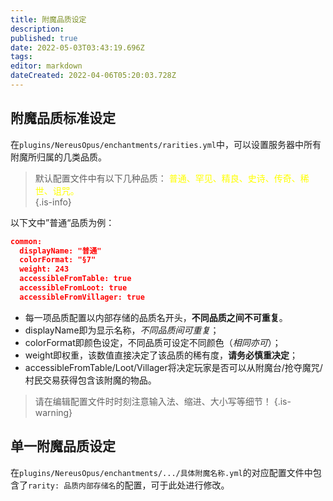 ```yaml
---
title: 附魔品质设定
description: 
published: true
date: 2022-05-03T03:43:19.696Z
tags: 
editor: markdown
dateCreated: 2022-04-06T05:20:03.728Z
---
```


## 附魔品质标准设定
在`plugins/NereusOpus/enchantments/rarities.yml`中，可以设置服务器中所有附魔所归属的几类品质。
> 默认配置文件中有以下几种品质：
<font color="#ffff00">普通、罕见、精良、史诗、传奇、稀世、诅咒。</font><br>
{.is-info}

以下文中”普通“品质为例：
```json
common:
  displayName: "普通"
  colorFormat: "§7"
  weight: 243
  accessibleFromTable: true
  accessibleFromLoot: true
  accessibleFromVillager: true
```
- 每一项品质配置以内部存储的品质名开头，**不同品质之间不可重复**。
- displayName即为显示名称，*不同品质间可重复*；
- colorFormat即颜色设定，不同品质可设定不同颜色（*相同亦可*）；
- weight即权重，该数值直接决定了该品质的稀有度，**请务必慎重决定**；
- accessibleFromTable/Loot/Villager将决定玩家是否可以从附魔台/抢夺魔咒/村民交易获得包含该附魔的物品。
> 请在编辑配置文件时时刻注意输入法、缩进、大小写等细节！
{.is-warning}

## 单一附魔品质设定
在`plugins/NereusOpus/enchantments/.../具体附魔名称.yml`的对应配置文件中包含了`rarity: 品质内部存储名`的配置，可于此处进行修改。